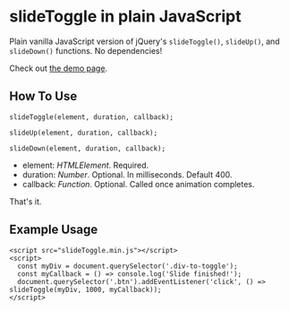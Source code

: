 # slideToggle in plain JavaScript

Plain vanilla JavaScript version of jQuery's `slideToggle()`, `slideUp()`, and `slideDown()` functions. No dependencies!

Check out [the demo page](https://ericbutler555.github.io/plain-js-slidetoggle/demo.html).

## How To Use

    slideToggle(element, duration, callback);

    slideUp(element, duration, callback);

    slideDown(element, duration, callback);

- element: *HTMLElement*. Required.
- duration: *Number*. Optional. In milliseconds. Default 400.
- callback: *Function*. Optional. Called once animation completes.

That's it.

## Example Usage

    <script src="slideToggle.min.js"></script>
    <script>
      const myDiv = document.querySelector('.div-to-toggle');
      const myCallback = () => console.log('Slide finished!');
      document.querySelector('.btn').addEventListener('click', () => slideToggle(myDiv, 1000, myCallback));
    </script>

